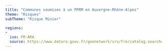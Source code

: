 ```yaml
---
title: "Communes soumises à un PPRM en Auvergne-Rhône-Alpes"
theme: "Risques"
subTheme: "Risque Minier"

regions:
-
  iso: FR-ARA
  source: https://www.datara.gouv.fr/geonetwork/srv/fre/catalog.search#/search?resultType=details&sortBy=relevance&from=1&to=20&fast=index&_content_type=json&any=Communes soumises à un PPRM en Auvergne-Rhône-Alpes
---
```

